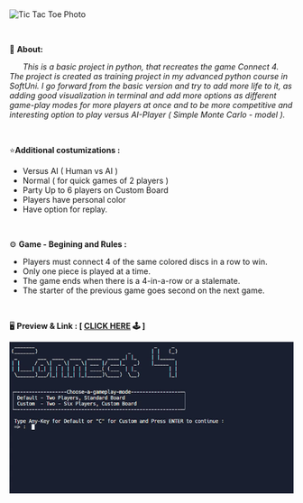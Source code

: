 <img width="70%" align="center" alt="Tic Tac Toe Photo" src="https://raw.githubusercontent.com/Devihem/Connect-4-with-Simple-AI/master/Background.png" />

‎ ‎

📑 **About:**

*‎ ‎ ‎ ‎ ‎ ‎ This is a basic project in python, that recreates the game Connect 4. The project is created as training project in my advanced python course in SoftUni. I go forward from the basic version and try to add more life to it, as adding good visualization in terminal and add more options as different game-play modes for more players at once and  to be more competitive and interesting option to play versus AI-Player ( Simple Monte Carlo  - model ).* 

‎ ‎

⭐‎**Additional costumizations :**

- Versus AI ( Human vs AI )
- Normal ( for quick games of 2 players )
- Party Up to 6 players on Custom Board
- Players have personal color
- Have option for replay.

‎ ‎

⚙️ **Game - Begining and Rules :**

- Players must connect 4 of the same colored discs in a row to win. 
- Only one piece is played at a time.
- The game ends when there is a 4-in-a-row or a stalemate.
- The starter of the previous game goes second on the next game.

‎ ‎



🖥️  **Preview & Link : [ [CLICK HERE](https://replit.com/@IvayloStoyanov/Connect-4?v=1) 🕹️ ]** 

![](demo.gif)
